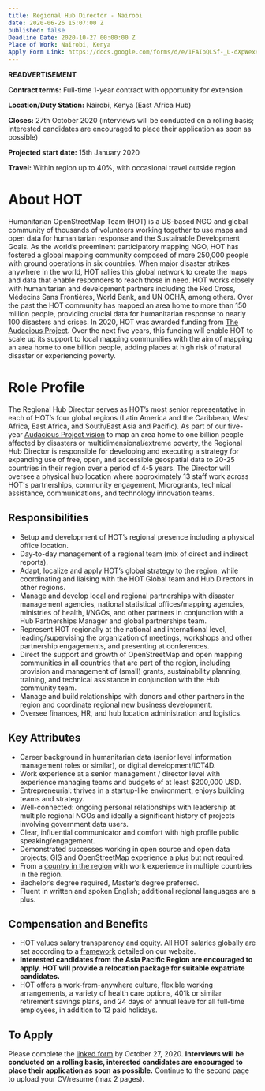 ```yaml
---
title: Regional Hub Director - Nairobi
date: 2020-06-26 15:07:00 Z
published: false
Deadline Date: 2020-10-27 00:00:00 Z
Place of Work: Nairobi, Kenya
Apply Form Link: https://docs.google.com/forms/d/e/1FAIpQLSf-_U-dXpWex4G1wxYEriyOwDGSo4hTg6w4VqHH6Kv7YLX_QQ/viewform?usp=sf_link
---
```


**READVERTISEMENT**

**Contract terms:** Full-time 1-year contract with opportunity for extension

**Location/Duty Station:** Nairobi, Kenya (East Africa Hub) 

**Closes:** 27th October 2020 (interviews will be conducted on a rolling basis; interested candidates are encouraged to place their application as soon as possible)

**Projected start date:** 15th January 2020

**Travel:** Within region up to 40%, with occasional travel outside region

# About HOT
Humanitarian OpenStreetMap Team (HOT) is a US-based NGO and global community of thousands of volunteers working together to use maps and open data for humanitarian response and the Sustainable Development Goals. As the world’s preeminent participatory mapping NGO, HOT has fostered a global mapping community composed of more 250,000 people with ground operations in six countries. When major disaster strikes anywhere in the world, HOT rallies this global network to create the maps and data that enable responders to reach those in need. HOT works closely with humanitarian and development partners including the Red Cross, Médecins Sans Frontières, World Bank, and UN OCHA, among others. Over the past the HOT community has mapped an area home to more than 150 million people, providing crucial data for humanitarian response to nearly 100 disasters and crises. In 2020, HOT was awarded funding from [The Audacious Project](https://audaciousproject.org/ideas/2020/humanitarian-openstreetmap-team). Over the next five years, this funding will enable HOT to scale up its support to local mapping communities with the aim of mapping an area home to one billion people, adding places at high risk of natural disaster or experiencing poverty.

# Role Profile
The Regional Hub Director serves as HOT’s most senior representative in each of HOT’s four global regions (Latin America and the Caribbean, West Africa, East Africa, and South/East Asia and Pacific). As part of our five-year [Audacious Project vision](https://www.hotosm.org/updates/audacious-announcement/) to map an area home to one billion people affected by disasters or multidimensional/extreme poverty, the Regional Hub Director is responsible for developing and executing a strategy for expanding use of free, open, and accessible geospatial data to 20-25 countries in their region over a period of 4-5 years. The Director will oversee a physical hub location where approximately 13 staff work across HOT's partnerships, community engagement, Microgrants, technical assistance, communications, and technology innovation teams.

## Responsibilities
* Setup and development of HOT’s regional presence including a physical office location.
* Day-to-day management of a regional team (mix of direct and indirect reports).
* Adapt, localize and apply HOT’s global strategy to the region, while coordinating and liaising with the HOT Global team and Hub Directors in other regions.
* Manage and develop local and regional partnerships with disaster management agencies, national statistical offices/mapping agencies, ministries of health, I/NGOs, and other partners in conjunction with a Hub Partnerships Manager and global partnerships team.
* Represent HOT regionally at the national and international level, leading/supervising the organization of meetings, workshops and other partnership engagements, and presenting at conferences.
* Direct the support and growth of OpenStreetMap and open mapping communities in all countries that are part of the region, including provision and management of (small) grants, sustainability planning, training, and technical assistance in conjunction with the Hub community team.
* Manage and build relationships with donors and other partners in the region and coordinate regional new business development.
* Oversee finances, HR, and hub location administration and logistics.

## Key Attributes
* Career background in humanitarian data (senior level information management roles or similar), or digital development/ICT4D. 
* Work experience at a senior management / director level with experience managing teams and budgets of at least $200,000 USD.
* Entrepreneurial: thrives in a startup-like environment, enjoys building teams and strategy.
* Well-connected: ongoing personal relationships with leadership at multiple regional NGOs and ideally a significant history of projects involving government data users.
* Clear, influential communicator and comfort with high profile public speaking/engagement.
* Demonstrated successes working in open source and open data projects; GIS and OpenStreetMap experience a plus but not required.
* From a [country in the region](https://www.hotosm.org/updates/four-regions-five-years-94-countries-one-billion-people/) with work experience in multiple countries in the region.
* Bachelor’s degree required, Master’s degree preferred.
* Fluent in written and spoken English; additional regional languages are a plus.

## Compensation and Benefits
* HOT values salary transparency and equity. All HOT salaries globally are set according to a [framework](https://www.hotosm.org/salaries) detailed on our website.
* **Interested candidates from the Asia Pacific Region are encouraged to apply. HOT will provide a relocation package for suitable expatriate candidates.**
* HOT offers a work-from-anywhere culture, flexible working arrangements, a variety of health care options, 401k  or similar retirement savings plans, and 24 days of annual leave for all full-time employees, in addition to 12 paid holidays. 

## To Apply
Please complete the [linked form](https://docs.google.com/forms/d/e/1FAIpQLSf-_U-dXpWex4G1wxYEriyOwDGSo4hTg6w4VqHH6Kv7YLX_QQ/viewform?usp=sf_link) by October 27, 2020. **Interviews will be conducted on a rolling basis, interested candidates are encouraged to place their application as soon as possible.** Continue to the second page to upload your CV/resume (max 2 pages). 